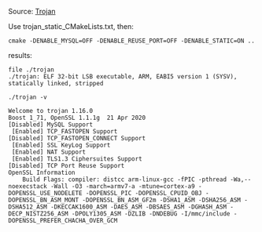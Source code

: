 Source: [Trojan](https://github.com/trojan-gfw/trojan)


Use trojan_static_CMakeLists.txt, then:

`cmake -DENABLE_MYSQL=OFF -DENABLE_REUSE_PORT=OFF -DENABLE_STATIC=ON ..`

results:

	file ./trojan
	./trojan: ELF 32-bit LSB executable, ARM, EABI5 version 1 (SYSV), statically linked, stripped


```
./trojan -v

Welcome to trojan 1.16.0
Boost 1_71, OpenSSL 1.1.1g  21 Apr 2020
[Disabled] MySQL Support
 [Enabled] TCP_FASTOPEN Support
[Disabled] TCP_FASTOPEN_CONNECT Support
 [Enabled] SSL KeyLog Support
 [Enabled] NAT Support
 [Enabled] TLS1.3 Ciphersuites Support
[Disabled] TCP Port Reuse Support
OpenSSL Information
	Build Flags: compiler: distcc arm-linux-gcc -fPIC -pthread -Wa,--noexecstack -Wall -O3 -march=armv7-a -mtune=cortex-a9 -DOPENSSL_USE_NODELETE -DOPENSSL_PIC -DOPENSSL_CPUID_OBJ -DOPENSSL_BN_ASM_MONT -DOPENSSL_BN_ASM_GF2m -DSHA1_ASM -DSHA256_ASM -DSHA512_ASM -DKECCAK1600_ASM -DAES_ASM -DBSAES_ASM -DGHASH_ASM -DECP_NISTZ256_ASM -DPOLY1305_ASM -DZLIB -DNDEBUG -I/mmc/include -DOPENSSL_PREFER_CHACHA_OVER_GCM
```